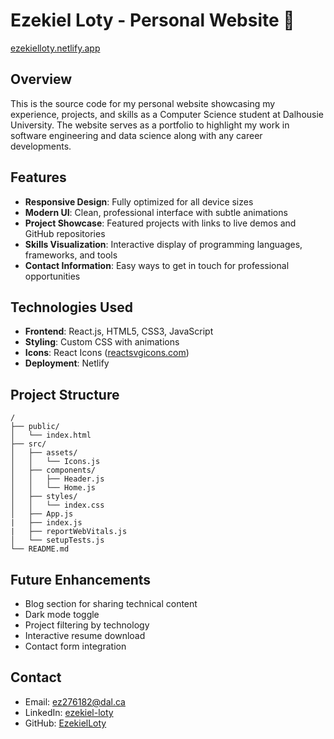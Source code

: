 # Ezekiel Loty - Personal Website 🤖
[ezekielloty.netlify.app
](https://ezekielloty.netlify.app/)
## Overview

This is the source code for my personal website showcasing my experience, projects, and skills as a Computer Science student at Dalhousie University. The website serves as a portfolio to highlight my work in software engineering and data science along with any career developments.

## Features

- **Responsive Design**: Fully optimized for all device sizes
- **Modern UI**: Clean, professional interface with subtle animations
- **Project Showcase**: Featured projects with links to live demos and GitHub repositories
- **Skills Visualization**: Interactive display of programming languages, frameworks, and tools
- **Contact Information**: Easy ways to get in touch for professional opportunities

## Technologies Used

- **Frontend**: React.js, HTML5, CSS3, JavaScript
- **Styling**: Custom CSS with animations
- **Icons**: React Icons ([reactsvgicons.com](https://reactsvgicons.com/))
- **Deployment**: Netlify

## Project Structure

```
/
├── public/
│   └── index.html
├── src/
│   ├── assets/
│   │   └── Icons.js
│   ├── components/
│   │   ├── Header.js
│   │   └── Home.js
│   ├── styles/
│   │   └── index.css
│   ├── App.js
|   ├── index.js
|   ├── reportWebVitals.js
│   └── setupTests.js
└── README.md
```

## Future Enhancements

- Blog section for sharing technical content
- Dark mode toggle
- Project filtering by technology
- Interactive resume download
- Contact form integration

## Contact

- Email: ez276182@dal.ca
- LinkedIn: [ezekiel-loty](https://linkedin.com/in/ezekiel-loty)
- GitHub: [EzekielLoty](https://github.com/EzekielLoty)
